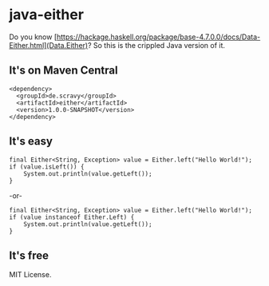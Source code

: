 java-either
===========

Do you know [https://hackage.haskell.org/package/base-4.7.0.0/docs/Data-Either.html](Data.Either)?
So this is the crippled Java version of it.

It's on Maven Central
---------------------

    <dependency>
      <groupId>de.scravy</groupId>
	  <artifactId>either</artifactId>
	  <version>1.0.0-SNAPSHOT</version>
    </dependency>

It's easy
---------

    final Either<String, Exception> value = Either.left("Hello World!");
    if (value.isLeft()) {
        System.out.println(value.getLeft());
    }

-or-

    final Either<String, Exception> value = Either.left("Hello World!");
    if (value instanceof Either.Left) {
        System.out.println(value.getLeft());
    }

It's free
---------

MIT License.
